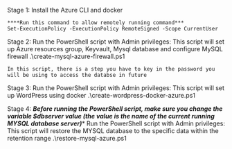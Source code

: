 Stage 1:
    Install the Azure CLI and docker

    ****Run this command to allow remotely running command*** 
    Set-ExecutionPolicy -ExecutionPolicy RemoteSigned -Scope CurrentUser

Stage 2:
    Run the PowerShell script with Admin privileges:
    This script will set up Azure resources group, Keyvault, Mysql database and configure MySQL firewall
        .\create-mysql-azure-firewall.ps1
    
    In this script, there is a step you have to key in the password you will be using to access the databse in future


Stage 3:
    Run the PowerShell script with Admin privileges:
    This script will set up WordPress using docker
        .\create-wordpress-docker-azure.ps1

Stage 4:
    *****Before running the PowerShell script, make sure you change the variable $dbserver value (the value is the name of the current running MYSQL database server)******
    Run the PowerShell script with Admin privileges:
    This script will restore the MYSQL database to the specific data within the retention range 
        .\restore-mysql-azure.ps1


